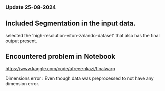 ### Update 25-08-2024

## Included Segmentation in the input data.
selected the 'high-resolution-viton-zalando-dataset' that also has the final output present.

## Encountered problem in Notebook
https://www.kaggle.com/code/afreeenkazi/finalwarp

Dimensions error : Even though data was preprocessed to not have any dimension error.
